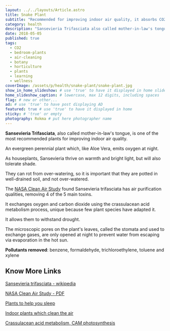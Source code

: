```yaml
---
layout: ../../layouts/Article.astro
title: Snake Plant
subtitle: "Recommended for improving indoor air quality, it absorbs CO2 at night."
category: health
description: "Sansevieria Trifasciata also called mother-in-law's tongue is one of the most recommended plants for improving indoor air quality. An evergreen perennial..."
date: 2018-05-05
published: true
tags:
  - CO2
  - bedroom-plants
  - air-cleaning
  - botany
  - horticulture
  - plants
  - learning
  - wellness
coverImage: /assets/p/health/snake-plant/snake-plant.jpg
show_in_home_slideshow: # use 'true' to have it displayed in home slideshow
home_slideshow_caption: # lowercase, max 12 digits, including spaces
flag: # new or other...
ad: # use 'true' to have post displaying AD
featured: true # use 'true' to have it displayed in home
sticky: # 'true' or empty
photography: Rokma # put here photographer name
---
```


**Sansevieria Trifasciata**, also called mother-in-law's tongue, is one of the most recommended plants for improving indoor air quality.

An evergreen perennial plant which, like Aloe Vera, emits oxygen at night.

As houseplants, Sansevieria thrive on warmth and bright light, but will also tolerate shade.

They can rot from over-watering, so it is important that they are potted in well-drained soil, and not over-watered.

The [NASA Clean Air Study](https://en.wikipedia.org/wiki/NASA_Clean_Air_Study) found Sansevieria trifasciata has air purification qualities, removing 4 of the 5 main toxins.

It exchanges oxygen and carbon dioxide using the crassulacean acid metabolism process, unique because few plant species have adapted it.

It allows them to withstand drought.

The microscopic pores on the plant's leaves, called the stomata and used to exchange gases, are only opened at night to prevent water from escaping via evaporation in the hot sun.

**Pollutants removed**: benzene, formaldehyde, trichloroethylene, toluene and xylene

## Know More Links

[Sansevieria trifasciata - wikipedia](https://en.wikipedia.org/wiki/Sansevieria_trifasciata)

[NASA Clean Air Study - PDF](https://ntrs.nasa.gov/archive/nasa/casi.ntrs.nasa.gov/19930073077.pdf)

[Plants to help you sleep](http://www.naturallivingideas.com/12-plants-for-your-bedroom-to-help-you-sleep/)

[Indoor plants which clean the air](https://www.livescience.com/38445-indoor-plants-clean-air.html)

[Crassulacean acid metabolism, CAM photosynthesis](https://en.wikipedia.org/wiki/Crassulacean_acid_metabolism)
